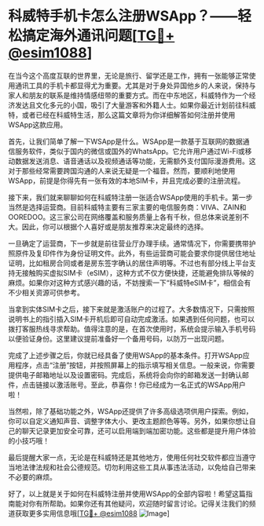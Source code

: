 # 科威特手机卡怎么注册WSApp？——轻松搞定海外通讯问题[[TG💪+ @esim1088](https://t.me/s/esim1088)]

在当今这个高度互联的世界里，无论是旅行、留学还是工作，拥有一张能够正常使用通讯工具的手机卡都显得尤为重要。尤其是对于身处异国他乡的人来说，保持与家人和朋友的联系是维持情感纽带的重要方式。而在中东地区，科威特作为一个经济发达且文化多元的小国，吸引了大量游客和外籍人士。如果你最近计划前往科威特，或者已经在科威特生活，那么这篇文章将为你详细解答如何注册并使用WSApp这款应用。

首先，让我们简单了解一下WSApp是什么。WSApp是一款基于互联网的数据通信服务软件，类似于国内的微信或国外的WhatsApp。它允许用户通过Wi-Fi或移动数据发送消息、语音通话以及视频通话等功能，无需额外支付国际漫游费用。这对于那些经常需要跨国沟通的人来说无疑是一个福音。然而，要顺利地使用WSApp，前提是你得先有一张有效的本地SIM卡，并且完成必要的注册流程。

接下来，我们就来聊聊如何在科威特注册一张适合WSApp使用的手机卡。第一步当然是选择运营商。目前科威特主要有三家主要的电信服务商：VIVA、ZAIN和OOREDOO。这三家公司在网络覆盖和服务质量上各有千秋，但总体来说差别不大。因此，你可以根据个人喜好或是朋友推荐来决定最终的选择。

一旦确定了运营商，下一步就是前往营业厅办理手续。通常情况下，你需要携带护照原件及复印件作为身份证明文件。此外，有些运营商可能会要求你提供居住地址证明，比如租房合同或者是房东签字确认的居住声明等。不过也有部分线上平台支持无接触购买虚拟SIM卡（eSIM），这种方式不仅方便快捷，还能避免排队等候的麻烦。如果你对这种方式感兴趣的话，不妨搜索一下“科威特eSIM卡”，相信会有不少相关资源可供参考。

当拿到实体SIM卡之后，接下来就是激活账户的过程了。大多数情况下，只需按照说明书上的指引插入SIM卡开机后即可自动完成激活。如果遇到任何问题，也可以拨打客服热线寻求帮助。值得注意的是，在首次使用时，系统会提示输入手机号码以便验证身份。这里建议提前准备好一个备用号码，以防万一出现问题。

完成了上述步骤之后，你就已经具备了使用WSApp的基本条件。打开WSApp应用程序，点击“注册”按钮，并按照屏幕上的指示填写相关信息。一般来说，你需要提供电子邮箱地址以及设置密码。完成后，系统将会向你的邮箱发送一封确认邮件，点击链接以激活账号。至此，恭喜你！你已经成为一名正式的WSApp用户啦！

当然啦，除了基础功能之外，WSApp还提供了许多高级选项供用户探索。例如，你可以自定义通知声音、调整字体大小、更改主题颜色等等。另外，如果你想让自己的聊天记录更加安全可靠，还可以启用端到端加密功能。这些都是提升用户体验的小技巧哦！

最后提醒大家一点，无论是在科威特还是其他地方，使用任何社交软件都应当遵守当地法律法规和社会公德规范。切勿利用这些工具从事违法活动，以免给自己带来不必要的麻烦。

好了，以上就是关于如何在科威特注册并使用WSApp的全部内容啦！希望这篇指南能对你有所帮助。如果你还有其他疑问，欢迎随时留言讨论。记得关注我们的频道获取更多实用信息哦[[TG💪+ @esim1088](https://t.me/s/esim1088) ![Image](https://i.postimg.cc/4NQfJmqS/Snipaste-2025-05-13-00-14-12.png)]